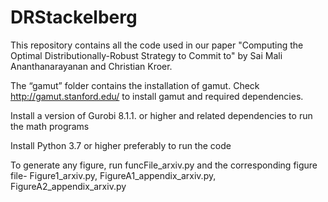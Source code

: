 # DRStackelberg

This repository contains all the code used in our paper "Computing the Optimal Distributionally-Robust Strategy to Commit to" by Sai Mali Ananthanarayanan and Christian Kroer.

The “gamut” folder contains the installation of gamut. Check http://gamut.stanford.edu/ to install gamut and required dependencies.

Install a version of Gurobi 8.1.1. or higher and related dependencies to run the math programs

Install Python 3.7 or higher preferably to run the code

To generate any figure, run funcFile_arxiv.py and the corresponding figure file- Figure1_arxiv.py, FigureA1_appendix_arxiv.py, FigureA2_appendix_arxiv.py
